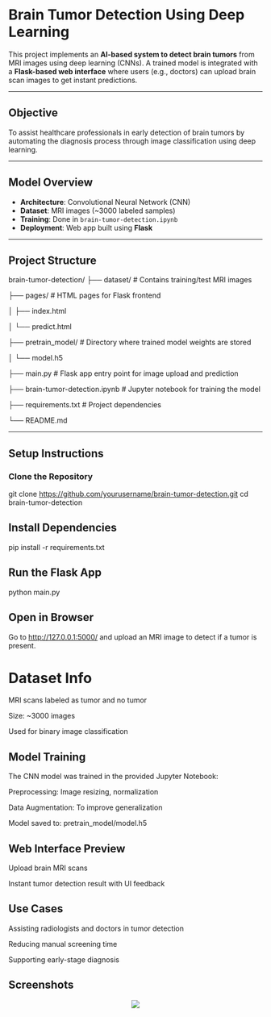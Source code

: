 # Brain Tumor Detection Using Deep Learning

This project implements an **AI-based system to detect brain tumors** from MRI images using deep learning (CNNs). A trained model is integrated with a **Flask-based web interface** where users (e.g., doctors) can upload brain scan images to get instant predictions.

---

## Objective

To assist healthcare professionals in early detection of brain tumors by automating the diagnosis process through image classification using deep learning.

---

## Model Overview

- **Architecture**: Convolutional Neural Network (CNN)
- **Dataset**: MRI images (~3000 labeled samples)
- **Training**: Done in `brain-tumor-detection.ipynb`
- **Deployment**: Web app built using **Flask**

---

## Project Structure

brain-tumor-detection/
├── dataset/ # Contains training/test MRI images

├── pages/ # HTML pages for Flask frontend

│ ├── index.html

│ └── predict.html

├── pretrain_model/ # Directory where trained model weights are stored

│ └── model.h5

├── main.py # Flask app entry point for image upload and prediction

├── brain-tumor-detection.ipynb # Jupyter notebook for training the model

├── requirements.txt # Project dependencies

└── README.md


---

##  Setup Instructions

### Clone the Repository

git clone https://github.com/yourusername/brain-tumor-detection.git
cd brain-tumor-detection

## Install Dependencies

pip install -r requirements.txt

## Run the Flask App
python main.py

## Open in Browser
Go to http://127.0.0.1:5000/ and upload an MRI image to detect if a tumor is present.

# Dataset Info
MRI scans labeled as tumor and no tumor

Size: ~3000 images

Used for binary image classification

## Model Training
The CNN model was trained in the provided Jupyter Notebook:

Preprocessing: Image resizing, normalization

Data Augmentation: To improve generalization

Model saved to: pretrain_model/model.h5

## Web Interface Preview
Upload brain MRI scans

Instant tumor detection result with UI feedback

## Use Cases
Assisting radiologists and doctors in tumor detection

Reducing manual screening time

Supporting early-stage diagnosis

## Screenshots
<center><img src="Brain Tumor Prediction - Personal - Microsoft​ Edge 29-01-2023 20_32_24.png"></center>
